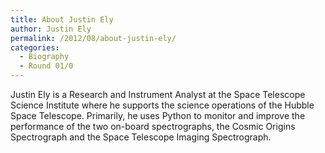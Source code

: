 ```yaml
---
title: About Justin Ely
author: Justin Ely
permalink: /2012/08/about-justin-ely/
categories:
  - Biography
  - Round 01/0
---
```

Justin Ely is a Research and Instrument Analyst at the Space Telescope Science Institute where he supports the science operations of the Hubble Space Telescope. Primarily, he uses Python to monitor and improve the performance of the two on-board spectrographs, the Cosmic Origins Spectrograph and the Space Telescope Imaging Spectrograph.

<div style="text-align: left;">
</div>
